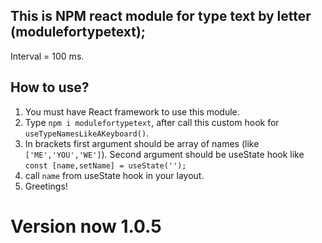 ## This is NPM react module for type text by letter (modulefortypetext); 
Interval = 100 ms.
## How to use?
  1. You must have React framework to use this module.
  2. Type `npm i modulefortypetext`, after call this custom hook for `useTypeNamesLikeAKeyboard()`.
  3. In brackets first argument should be array of names (like `['ME','YOU','WE']`). Second argument should be useState hook like `const [name,setName] = useState('');`
  4. call `name` from useState hook in your layout.
  5. Greetings!
# Version now 1.0.5 

